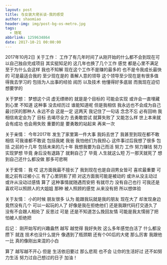 ```yaml
---
layout: post
title: 与女装大佬长谈-我的感受
author: shaomiao
header-img: img/post-bg-os-metro.jpg
tags:
  - 随笔
abbrlink: 1259634864
date: 2017-10-21 00:00:00
---
```

2017年10月2日
关于工作：
工作了有几年时间了从刚开始的什么都不会到现在可以自己独自完成项目 其实挺知足的 这几年也换了几个工作 感觉 都是心里不满足 至于为什么会这样 我也不知解 现在这个工作不是赚的最多的 也不是令我成长最快的 可是最适合我的 至少现在是的 善解人意的领导 这个领导至少现在是有很多值得我去学习的 包括为人出事的经验 阅历 以及技术 他懂得好多底层 而我现在迫切想要学的

关于梦想：
梦想这个词 虚无缥缈的 就是是个目标的 可能会实现 或许会一直埋藏到心里 不知道 这种事 没去经历过 谁能知道呢 但是我相信 我永远也不会成为自己最讨厌的那种人 永远不会 这是一定 这两天 我记住了一句话 念念不忘  必有回响  我相信肯定会为了 目标 去竭尽全力 去勇敢尝试 就算失败了 又能怎么样 世上本来就会有成功 也会用失败 重要的是 要勇敢的站起来 再来一次 

关于亲情：
今年2017年 发生了家里第一件大事  我妈去世了 我甚至到现在都不敢相信 可我谁都不敢说 包括我姥 我爸 我怕他们为我担心 这件事过后我想了很多 包括 之前的十几年 包括未来的几十年 我想我要为自己而活 努力 工作 努力赚钱 努力实现梦想 毕竟 身后没有退路了 就剩自己了 毕竟 人生就这么短 万一那天就死了 想到自己还什么都没做 那多可悲啊

关于爱情：
我 哎 这方面我最不擅长了 我到现在也是自诩男女皆可 喜欢最重要 可能之前有过被小三 有了心里阴影了把 对这方面我可能是被动的 或许从没主动过  或许从没动过感情 算了 这种事情就随遇而安把  有就尽力 没有自己也行 可我还是喜欢可以照顾人的大姐姐  那种 被人照顾的感觉 从来没有把 所以想体验

关于友情：
小的时候 朋友很多 认为 能跟我玩就是我的朋友 现在大了 却发现身边竟然没有几个 可以一起玩的人了 好像是我在拒绝他们 还是我跟代码打交道久了 没有不会跟人相处了 反思过 可是 还是不知道怎么挽回友情  可能是我太懦弱了把 怕被人拒绝把 


后记：
刚开始写的兴趣盎然 越写 越觉得 我好失败 这么多年感觉白活了 什么都没攒下 就连 技术也没什么提升 像遇到了瓶颈期 还有个00后的大佬 那么厉害 我跟他一比 真的像刚出来混的小白 


算了 越写越不开心 但是 生活依旧要过 那么悲观 也不会 让你的生活好过 还不如努力生活 努力过自己想过的日子 加油！
